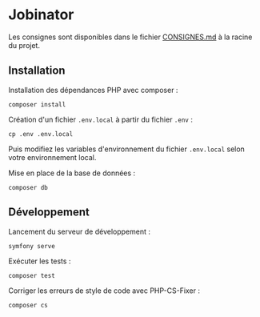 # Jobinator

Les consignes sont disponibles dans le fichier [CONSIGNES.md](CONSIGNES.md) à la racine du projet.

## Installation

Installation des dépendances PHP avec composer :

```shell
composer install
```

Création d'un fichier `.env.local` à partir du fichier `.env` :

```shell
cp .env .env.local
```

Puis modifiez les variables d'environnement du fichier `.env.local` selon votre environnement local.

Mise en place de la base de données :

```shell
composer db
```

## Développement

Lancement du serveur de développement :

```shell
symfony serve
```

Exécuter les tests :

```shell
composer test
```

Corriger les erreurs de style de code avec PHP-CS-Fixer :

```shell
composer cs
```
